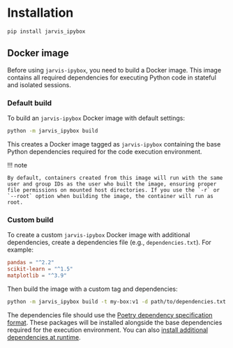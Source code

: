 # Installation

```bash
pip install jarvis_ipybox
```

## Docker image

Before using `jarvis-ipybox`, you need to build a Docker image. This image contains all required dependencies for executing Python code in stateful and isolated sessions.

### Default build

To build an `jarvis-ipybox` Docker image with default settings:

```bash
python -m jarvis_ipybox build
```

This creates a Docker image tagged as `jarvis-ipybox` containing the base Python dependencies required for the code execution environment.

!!! note

    By default, containers created from this image will run with the same user and group IDs as the user who built the image, ensuring proper file permissions on mounted host directories. If you use the `-r` or `--root` option when building the image, the container will run as root.

### Custom build

To create a custom `jarvis-ipybox` Docker image with additional dependencies, create a dependencies file (e.g., `dependencies.txt`). For example:

```toml title="dependencies.txt"
pandas = "^2.2"
scikit-learn = "^1.5"
matplotlib = "^3.9"
```

Then build the image with a custom tag and dependencies:

```bash
python -m jarvis_ipybox build -t my-box:v1 -d path/to/dependencies.txt
```

The dependencies file should use the [Poetry dependency specification format](https://python-poetry.org/docs/dependency-specification/). These packages will be installed alongside the base dependencies required for the execution environment. You can also [install additional dependencies at runtime](usage.md#installing-dependencies-at-runtime).
